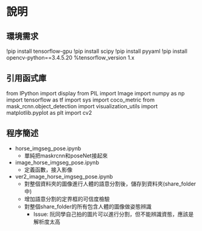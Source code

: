 # 說明
## 環境需求

!pip install tensorflow-gpu 
!pip install scipy 
!pip install pyyaml 
!pip install opencv-python==3.4.5.20
%tensorflow_version 1.x 

## 引用函式庫
from IPython import display
from PIL import Image
import numpy as np
import tensorflow as tf
import sys
import coco_metric
from mask_rcnn.object_detection import visualization_utils
import matplotlib.pyplot as plt
import cv2

## 程序簡述
- horse_imgseg_pose.ipynb
    - 單純把maskrcnn和poseNet接起來
- image_horse_imgseg_pose.ipynb
    - 定義函數，接入影像
- ver2_image_horse_imgseg_pose.ipynb
    - 對整個資料夾的圖像進行人體的語意分割後，儲存到資料夾(share_folder中)
    - 增加語意分割的定界框的可信度檢驗
    - 對整個share_folder的所有包含人體的圖像做姿態辨識
        - Issue: 阮同學自己拍的圖片可以進行分割，但不能辨識資態，應該是解析度太高